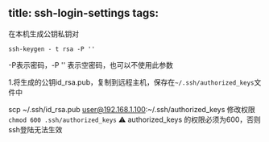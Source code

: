 title: ssh-login-settings
tags:
---
在本机生成公钥私钥对

    ssh-keygen - t rsa -P ''
-P表示密码，-P '' 表示空密码，也可以不使用此参数

1.将生成的公钥id_rsa.pub，复制到远程主机，保存在`~/.ssh/authorized_keys`文件中

scp ~/.ssh/id_rsa.pub user@192.168.1.100:~/.ssh/authorized_keys
修改权限
`chmod 600 .ssh/authorized_keys`
⚠️ authorized_keys 的权限必须为600，否则ssh登陆无法生效


